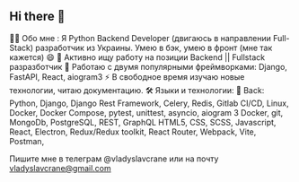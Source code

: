 ## Hi there 👋

👨‍💻 Обо мне :
Я Python Backend Developer (двигаюсь в направлении Full-Stack) разработчик из Украины. Умею в бэк, умею в фронт (мне так кажется) 😄
🔭 Активно ищу работу на позиции Backend || Fullstack разразботчик
🌱 Работаю с двумя популярными фреймворками: Django, FastAPI, React, aiogram3
⚡ В свободное время изучаю новые технологии, читаю документацию.
🛠️ Языки и технологии: 
                :red_circle: Back: Python, Django, Django Rest Framework, Celery, Redis, Gitlab CI/CD, Linux, Docker, Docker Compose, pytest, unittest, asyncio, aiogram 3
                Docker, git, MongoDb, PostgreSQL, REST, GraphQL
                НTML5, CSS, SCSS, Javascript, React, Electron, Redux/Redux toolkit, React Router,  Webpack, Vite, Postman, 

Пишите мне в телеграм @vladyslavcrane или на почту vladyslavcrane@gmail.com
<!--
**vladyslavcrane/vladyslavcrane** is a ✨ _special_ ✨ repository because its `README.md` (this file) appears on your GitHub profile.

Here are some ideas to get you started:

- 🔭 I’m currently working on ...
- 🌱 I’m currently learning ...
- 👯 I’m looking to collaborate on ...
- 🤔 I’m looking for help with ...
- 💬 Ask me about ...
- 📫 How to reach me: ...
- 😄 Pronouns: ...
- ⚡ Fun fact: ...
-->
